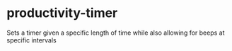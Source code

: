 # productivity-timer
Sets a timer given a specific length of time while also allowing for beeps at specific intervals
